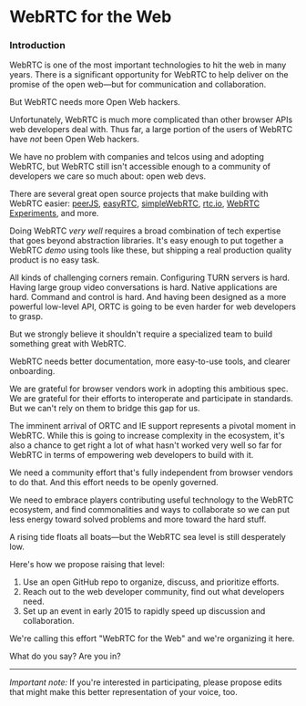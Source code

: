 WebRTC for the Web
==================

### Introduction

WebRTC is one of the most important technologies to hit the web in many years. There is a significant opportunity for WebRTC to help deliver on the promise of the open web—but for communication and collaboration.

But WebRTC needs more Open Web hackers.

Unfortunately, WebRTC is much more complicated than other browser APIs web developers deal with. Thus far, a large portion of the users of WebRTC have *not* been Open Web hackers.

We have no problem with companies and telcos using and adopting WebRTC, but WebRTC still isn't accessible enough to a community of developers we care so much about: open web devs.

There are several great open source projects that make building with WebRTC easier: [peerJS](https://github.com/peers/peerjs), [easyRTC](https://github.com/priologic/easyrtc), [simpleWebRTC](https://github.com/henrikjoreteg/simplewebrtc), [rtc.io](https://rtc.io), [WebRTC Experiments](https://github.com/muaz-khan/WebRTC-Experiment), and more.

Doing WebRTC *very well* requires a broad combination of tech expertise that goes beyond abstraction libraries. It's easy enough to put together a WebRTC *demo* using tools like these, but shipping a real production quality product is no easy task.

All kinds of challenging corners remain. Configuring TURN servers is hard. Having large group video conversations is hard. Native applications are hard. Command and control is hard. And having been designed as a more powerful low-level API, ORTC is going to be even harder for web developers to grasp.

But we strongly believe it shouldn't require a specialized team to build something great with WebRTC.

WebRTC needs better documentation, more easy-to-use tools, and clearer onboarding.

We are grateful for browser vendors work in adopting this ambitious spec. We are grateful for their efforts to interoperate and participate in standards. But we can't rely on them to bridge this gap for us.

The imminent arrival of ORTC and IE support represents a pivotal moment in WebRTC. While this is going to increase complexity in the ecosystem, it's also a chance to get right a lot of what hasn't worked very well so far for WebRTC in terms of empowering web developers to build with it.

We need a community effort that's fully independent from browser vendors to do that. And this effort needs to be openly governed.

We need to embrace players contributing useful technology to the WebRTC ecosystem, and find commonalities and ways to collaborate so we can put less energy toward solved problems and more toward the hard stuff. 

A rising tide floats all boats—but the WebRTC sea level is still desperately low.

Here's how we propose raising that level:

1. Use an open GitHub repo to organize, discuss, and prioritize efforts.
2. Reach out to the web developer community, find out what developers need.
3. Set up an event in early 2015 to rapidly speed up discussion and collaboration.

We're calling this effort "WebRTC for the Web" and we're organizing it here.

What do you say? Are you in?

----
_Important note:_ If you're interested in participating, please propose edits that might make this better representation of your voice, too.
